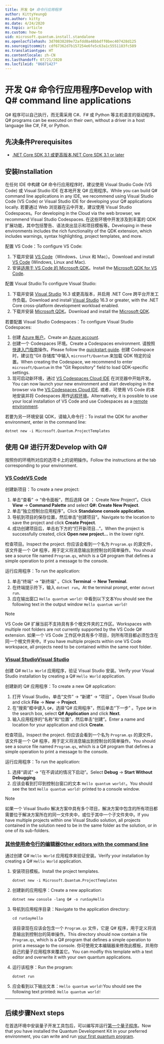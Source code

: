 ```yaml
---
title: 开发 Q# 命令行应用程序
author: KittyYeungQ
ms.author: kitty
ms.date: 4/24/2020
ms.topic: article
ms.custom: how-to
uid: microsoft.quantum.install.standalone
ms.openlocfilehash: 3d70838289e72afdd0a48bbdff0bec407428d125
ms.sourcegitcommit: cdf67362d7b157254e6fe5c63a1c5551183fc589
ms.translationtype: HT
ms.contentlocale: zh-CN
ms.lasthandoff: 07/21/2020
ms.locfileid: "86871427"
---
```

# <a name="develop-with-q-command-line-applications"></a><span data-ttu-id="c47f3-102">开发 Q# 命令行应用程序</span><span class="sxs-lookup"><span data-stu-id="c47f3-102">Develop with Q# command line applications</span></span>

<span data-ttu-id="c47f3-103">Q# 程序可以自己执行，而无需采用 C#、F# 或 Python 等主机语言的驱动程序。</span><span class="sxs-lookup"><span data-stu-id="c47f3-103">Q# programs can be executed on their own, without a driver in a host language like C#, F#, or Python.</span></span>

## <a name="prerequisites"></a><span data-ttu-id="c47f3-104">先决条件</span><span class="sxs-lookup"><span data-stu-id="c47f3-104">Prerequisites</span></span>

- [<span data-ttu-id="c47f3-105">.NET Core SDK 3.1 或更高版本</span><span class="sxs-lookup"><span data-stu-id="c47f3-105">.NET Core SDK 3.1 or later</span></span>](https://www.microsoft.com/net/download)

## <a name="installation"></a><span data-ttu-id="c47f3-106">安装</span><span class="sxs-lookup"><span data-stu-id="c47f3-106">Installation</span></span>

<span data-ttu-id="c47f3-107">在任何 IDE 中构建 Q# 命令行应用程序时，建议使用 Visual Studio Code (VS Code) 或 Visual Studio IDE 在本地开发 Q# 应用程序。</span><span class="sxs-lookup"><span data-stu-id="c47f3-107">While you can build Q# command line applications in any IDE, we recommend using Visual Studio Code (VS Code) or Visual Studio IDE for developing your Q# applications locally.</span></span> <span data-ttu-id="c47f3-108">若要通过 Web 浏览器在云中开发，建议使用 Visual Studio Codespaces。</span><span class="sxs-lookup"><span data-stu-id="c47f3-108">For developing in the Cloud via the web browser, we recommend Visual Studio Codespaces.</span></span> <span data-ttu-id="c47f3-109">在这些环境中开发涉及到丰富的 QDK 扩展功能，其中包括警告、语法突出显示和项目模板等。</span><span class="sxs-lookup"><span data-stu-id="c47f3-109">Developing in these environments includes the rich functionality of the QDK extension, which includes warnings, syntax highlighting, project templates, and more.</span></span> 

<span data-ttu-id="c47f3-110">配置 VS Code：</span><span class="sxs-lookup"><span data-stu-id="c47f3-110">To configure VS Code:</span></span>

1. <span data-ttu-id="c47f3-111">下载并安装 [VS Code](https://code.visualstudio.com/download)（Windows、Linux 和 Mac）。</span><span class="sxs-lookup"><span data-stu-id="c47f3-111">Download and install [VS Code](https://code.visualstudio.com/download) (Windows, Linux and Mac).</span></span>
2. <span data-ttu-id="c47f3-112">安装[适用于 VS Code 的 Microsoft QDK](https://marketplace.visualstudio.com/items?itemName=quantum.quantum-devkit-vscode)。</span><span class="sxs-lookup"><span data-stu-id="c47f3-112">Install the [Microsoft QDK for VS Code](https://marketplace.visualstudio.com/items?itemName=quantum.quantum-devkit-vscode).</span></span>

<span data-ttu-id="c47f3-113">配置 Visual Studio:</span><span class="sxs-lookup"><span data-stu-id="c47f3-113">To configure Visual Studio:</span></span>

1. <span data-ttu-id="c47f3-114">下载并安装 [Visual Studio](https://visualstudio.microsoft.com/downloads/) 16.3 或更高版本，并启用 .NET Core 跨平台开发工作负载。</span><span class="sxs-lookup"><span data-stu-id="c47f3-114">Download and install [Visual Studio](https://visualstudio.microsoft.com/downloads/) 16.3 or greater, with the .NET Core cross-platform development workload enabled.</span></span>
2. <span data-ttu-id="c47f3-115">下载并安装 [Microsoft QDK](https://marketplace.visualstudio.com/items?itemName=quantum.DevKit)。</span><span class="sxs-lookup"><span data-stu-id="c47f3-115">Download and install the [Microsoft QDK](https://marketplace.visualstudio.com/items?itemName=quantum.DevKit).</span></span>

<span data-ttu-id="c47f3-116">若要配置 Visual Studio Codespaces：</span><span class="sxs-lookup"><span data-stu-id="c47f3-116">To configure Visual Studio Codespaces:</span></span>

1. <span data-ttu-id="c47f3-117">创建 [Azure 帐户](https://azure.microsoft.com/free/)。</span><span class="sxs-lookup"><span data-stu-id="c47f3-117">Create an [Azure account](https://azure.microsoft.com/free/).</span></span>
2. <span data-ttu-id="c47f3-118">创建一个 Codespaces 环境。</span><span class="sxs-lookup"><span data-stu-id="c47f3-118">Create a Codespaces environment.</span></span> <span data-ttu-id="c47f3-119">请按照[快速入门指南](https://docs.microsoft.com/visualstudio/online/quickstarts/browser)操作。</span><span class="sxs-lookup"><span data-stu-id="c47f3-119">Please follow the [quickstart guide](https://docs.microsoft.com/visualstudio/online/quickstarts/browser).</span></span> <span data-ttu-id="c47f3-120">创建 Codespace 时，建议在“Git 存储库”中输入 `microsoft/Quantum` 来加载 QDK 特定的设置。</span><span class="sxs-lookup"><span data-stu-id="c47f3-120">When creating the Codespace, we recommend to enter `microsoft/Quantum` in the "Git Repository" field to load QDK-specific settings.</span></span>
3. <span data-ttu-id="c47f3-121">现可启动新环境，通过 [VS Codespaces Cloud IDE](https://online.visualstudio.com/environments) 在浏览器中开始开发。</span><span class="sxs-lookup"><span data-stu-id="c47f3-121">You can now launch your new environment and start developing in the browser via the [VS Codespaces Cloud IDE](https://online.visualstudio.com/environments).</span></span> <span data-ttu-id="c47f3-122">或者，可使用 VS Code 的本地安装并将 Codespaces 用作[远程环境](https://docs.microsoft.com/visualstudio/online/how-to/vscode)。</span><span class="sxs-lookup"><span data-stu-id="c47f3-122">Alternatively, it is possible to use your local installation of VS Code and use Codespaces as a [remote environment](https://docs.microsoft.com/visualstudio/online/how-to/vscode).</span></span>


<span data-ttu-id="c47f3-123">若要为另一环境安装 QDK，请输入命令行：</span><span class="sxs-lookup"><span data-stu-id="c47f3-123">To install the QDK for another environment, enter in the command line:</span></span>

```dotnetcli
dotnet new -i Microsoft.Quantum.ProjectTemplates
```

## <a name="develop-with-q"></a><span data-ttu-id="c47f3-124">使用 Q# 进行开发</span><span class="sxs-lookup"><span data-stu-id="c47f3-124">Develop with Q#</span></span>

<span data-ttu-id="c47f3-125">按照你的环境所对应的选项卡上的说明操作。</span><span class="sxs-lookup"><span data-stu-id="c47f3-125">Follow the instructions at the tab corresponding to your environment.</span></span>

### <a name="vs-code"></a>[<span data-ttu-id="c47f3-126">VS Code</span><span class="sxs-lookup"><span data-stu-id="c47f3-126">VS Code</span></span>](#tab/tabid-vscode)

<span data-ttu-id="c47f3-127">创建新项目：</span><span class="sxs-lookup"><span data-stu-id="c47f3-127">To create a new project:</span></span>

1. <span data-ttu-id="c47f3-128">单击“查看” -> “命令面板”，然后选择 Q#  **：** Create New Project”。</span><span class="sxs-lookup"><span data-stu-id="c47f3-128">Click **View** -> **Command Palette** and select **Q#: Create New Project**.</span></span>
2. <span data-ttu-id="c47f3-129">单击“独立控制台应用程序”。</span><span class="sxs-lookup"><span data-stu-id="c47f3-129">Click **Standalone console application**.</span></span>
3. <span data-ttu-id="c47f3-130">导航到项目的保存位置，然后单击“创建项目”。</span><span class="sxs-lookup"><span data-stu-id="c47f3-130">Navigate to the location to save the project and click **Create Project**.</span></span>
4. <span data-ttu-id="c47f3-131">成功创建项目后，单击右下方的“打开新项目…”。</span><span class="sxs-lookup"><span data-stu-id="c47f3-131">When the project is successfully created, click **Open new project...** in the lower right.</span></span>
        
<span data-ttu-id="c47f3-132">检查项目。</span><span class="sxs-lookup"><span data-stu-id="c47f3-132">Inspect the project.</span></span> <span data-ttu-id="c47f3-133">你应该会看到一个名为 `Program.qs` 的源文件，该文件是一个 Q# 程序，用于定义将消息输出到控制台的简单操作。</span><span class="sxs-lookup"><span data-stu-id="c47f3-133">You should see a source file named `Program.qs`, which is a Q# program that defines a simple operation to print a message to the console.</span></span>

<span data-ttu-id="c47f3-134">运行应用程序：</span><span class="sxs-lookup"><span data-stu-id="c47f3-134">To run the application:</span></span>
1. <span data-ttu-id="c47f3-135">单击“终端” -> “新终端” 。</span><span class="sxs-lookup"><span data-stu-id="c47f3-135">Click **Terminal** -> **New Terminal**.</span></span>
2. <span data-ttu-id="c47f3-136">在终端提示符下，输入 `dotnet run`。</span><span class="sxs-lookup"><span data-stu-id="c47f3-136">At the terminal prompt, enter `dotnet run`.</span></span>
3. <span data-ttu-id="c47f3-137">应在输出窗口 `Hello quantum world!` 中看到以下文本</span><span class="sxs-lookup"><span data-stu-id="c47f3-137">You should see the following text in the output window `Hello quantum world!`</span></span>


> [!NOTE]
> <span data-ttu-id="c47f3-138">VS Code Q# 扩展当前不支持具有多个根文件夹的工作区。</span><span class="sxs-lookup"><span data-stu-id="c47f3-138">Workspaces with multiple root folders are not currently supported by the VS Code Q# extension.</span></span> <span data-ttu-id="c47f3-139">如果一个 VS Code 工作区中具有多个项目，则所有项目都必须包含在同一个根文件夹中。</span><span class="sxs-lookup"><span data-stu-id="c47f3-139">If you have multiple projects within one VS Code workspace, all projects need to be contained within the same root folder.</span></span>

### <a name="visual-studio"></a>[<span data-ttu-id="c47f3-140">Visual Studio</span><span class="sxs-lookup"><span data-stu-id="c47f3-140">Visual Studio</span></span>](#tab/tabid-vs)

<span data-ttu-id="c47f3-141">创建 Q# `Hello World` 应用程序，验证 Visual Studio 安装。</span><span class="sxs-lookup"><span data-stu-id="c47f3-141">Verify your Visual Studio installation by creating a Q# `Hello World` application.</span></span>

<span data-ttu-id="c47f3-142">创建新的 Q# 应用程序：</span><span class="sxs-lookup"><span data-stu-id="c47f3-142">To create a new Q# application:</span></span>
1. <span data-ttu-id="c47f3-143">打开 Visual Studio，单击“文件” -> “新建” -> “项目”  。</span><span class="sxs-lookup"><span data-stu-id="c47f3-143">Open Visual Studio and click **File** -> **New** -> **Project**.</span></span>
2. <span data-ttu-id="c47f3-144">在“搜索”框中键入 `Q#`，选择“Q# 应用程序”，然后单击“下一步” 。</span><span class="sxs-lookup"><span data-stu-id="c47f3-144">Type `Q#` in the search box, select **Q# Application** and click **Next**.</span></span>
3. <span data-ttu-id="c47f3-145">输入应用程序的“名称”和“位置”，然后单击“创建”。</span><span class="sxs-lookup"><span data-stu-id="c47f3-145">Enter a name and location for your application and click **Create**.</span></span>


<span data-ttu-id="c47f3-146">检查项目。</span><span class="sxs-lookup"><span data-stu-id="c47f3-146">Inspect the project.</span></span> <span data-ttu-id="c47f3-147">你应该会看到一个名为 `Program.qs` 的源文件，该文件是一个 Q# 程序，用于定义将消息输出到控制台的简单操作。</span><span class="sxs-lookup"><span data-stu-id="c47f3-147">You should see a source file named `Program.qs`, which is a Q# program that defines a simple operation to print a message to the console.</span></span>

<span data-ttu-id="c47f3-148">运行应用程序：</span><span class="sxs-lookup"><span data-stu-id="c47f3-148">To run the application:</span></span>
1. <span data-ttu-id="c47f3-149">选择“调试” -> “在不调试的情况下启动”。</span><span class="sxs-lookup"><span data-stu-id="c47f3-149">Select **Debug** -> **Start Without Debugging**.</span></span>
2. <span data-ttu-id="c47f3-150">应该会看到打印到控制台窗口的文本 `Hello quantum world!`。</span><span class="sxs-lookup"><span data-stu-id="c47f3-150">You should see the text `Hello quantum world!` printed to a console window.</span></span>

> [!NOTE]
> <span data-ttu-id="c47f3-151">如果一个 Visual Studio 解决方案中具有多个项目，解决方案中包含的所有项目都需要位于解决方案所在的同一文件夹中，或位于其中一个子文件夹中。</span><span class="sxs-lookup"><span data-stu-id="c47f3-151">If you have multiple projects within one Visual Studio solution, all projects contained in the solution need to be in the same folder as the solution, or in one of its sub-folders.</span></span>  

### <a name="other-editors-with-the-command-line"></a>[<span data-ttu-id="c47f3-152">其他使用命令行的编辑器</span><span class="sxs-lookup"><span data-stu-id="c47f3-152">Other editors with the command line</span></span>](#tab/tabid-cmdline)

<span data-ttu-id="c47f3-153">通过创建 Q# `Hello World` 应用程序来验证安装。</span><span class="sxs-lookup"><span data-stu-id="c47f3-153">Verify your installation by creating a Q# `Hello World` application.</span></span>

1. <span data-ttu-id="c47f3-154">安装项目模板。</span><span class="sxs-lookup"><span data-stu-id="c47f3-154">Install the project templates.</span></span>

    ```dotnetcli
    dotnet new -i Microsoft.Quantum.ProjectTemplates
    ```

1. <span data-ttu-id="c47f3-155">创建新的应用程序：</span><span class="sxs-lookup"><span data-stu-id="c47f3-155">Create a new application:</span></span>
    ```dotnetcli
    dotnet new console -lang Q# -o runSayHello
    ```

1. <span data-ttu-id="c47f3-156">导航到应用程序目录：</span><span class="sxs-lookup"><span data-stu-id="c47f3-156">Navigate to the application directory:</span></span>
    ```dotnetcli
    cd runSayHello
    ```

    <span data-ttu-id="c47f3-157">该目录现在应该会包含一个 `Program.qs` 文件，它是 Q# 程序，用于定义将消息输出到控制台的简单操作。</span><span class="sxs-lookup"><span data-stu-id="c47f3-157">This directory should now contain a file `Program.qs`, which is a Q# program that defines a simple operation to print a message to the console.</span></span> <span data-ttu-id="c47f3-158">你可使用文本编辑器来修改此模板，并用你自己的量子应用程序来覆盖它。</span><span class="sxs-lookup"><span data-stu-id="c47f3-158">You can modfiy this template with a text editor and overwrite it with your own quantum applications.</span></span> 

1. <span data-ttu-id="c47f3-159">运行该程序：</span><span class="sxs-lookup"><span data-stu-id="c47f3-159">Run the program:</span></span>
    ```dotnetcli
    dotnet run
    ```

1. <span data-ttu-id="c47f3-160">应会看到以下输出文本：`Hello quantum world!`</span><span class="sxs-lookup"><span data-stu-id="c47f3-160">You should see the following text printed: `Hello quantum world!`</span></span>

***

## <a name="next-steps"></a><span data-ttu-id="c47f3-161">后续步骤</span><span class="sxs-lookup"><span data-stu-id="c47f3-161">Next steps</span></span>

<span data-ttu-id="c47f3-162">在首选环境中安装量子开发工具包后，可以编写并运行[第一个量子程序](xref:microsoft.quantum.quickstarts.qrng)。</span><span class="sxs-lookup"><span data-stu-id="c47f3-162">Now that you have installed the Quantum Development Kit in your preferred environment, you can write and run [your first quantum program](xref:microsoft.quantum.quickstarts.qrng).</span></span>
